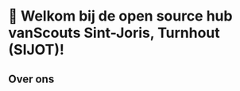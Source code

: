 # :deciduous_tree: Welkom bij de open source hub vanScouts Sint-Joris, Turnhout (SIJOT)!

## Over ons
